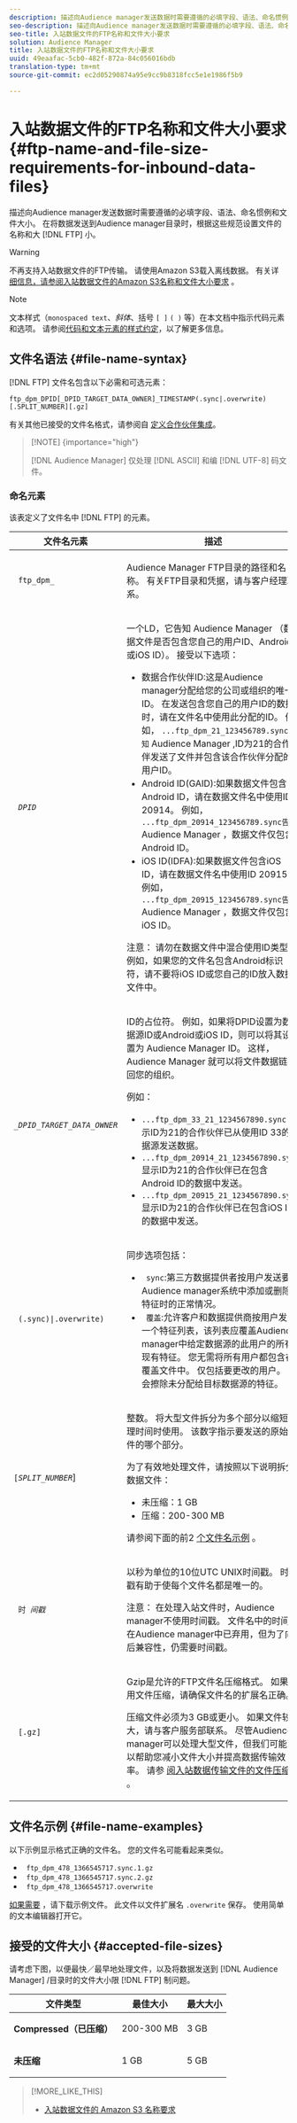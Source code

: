 ```yaml
---
description: 描述向Audience manager发送数据时需要遵循的必填字段、语法、命名惯例和文件大小。 在将数据发送到Audience Manager FTP目录时，根据这些规范设置文件的名称和大小。
seo-description: 描述向Audience manager发送数据时需要遵循的必填字段、语法、命名惯例和文件大小。 在将数据发送到Audience Manager FTP目录时，根据这些规范设置文件的名称和大小。
seo-title: 入站数据文件的FTP名称和文件大小要求
solution: Audience Manager
title: 入站数据文件的FTP名称和文件大小要求
uuid: 49eaafac-5cb0-482f-872a-84c056016bdb
translation-type: tm+mt
source-git-commit: ec2d05290874a95e9cc9b8318fcc5e1e1986f5b9

---
```



# 入站数据文件的FTP名称和文件大小要求{#ftp-name-and-file-size-requirements-for-inbound-data-files}

描述向Audience manager发送数据时需要遵循的必填字段、语法、命名惯例和文件大小。 在将数据发送到Audience manager目录时，根据这些规范设置文件的名称和大 [!DNL FTP] 小。

>[!WARNING]
>
>不再支持入站数据文件的FTP传输。 请使用Amazon S3载入离线数据。 有关详 [细信息，请参阅入站数据文件的Amazon S3名称和文件大小要求](/help/using/integration/sending-audience-data/batch-data-transfer-explained/inbound-s3-filenames.md) 。

>[!NOTE]
>
>文本样式（`monospaced text`、*斜体*、括号 `[ ]` `( )` 等）在本文档中指示代码元素和选项。 请参阅[代码和文本元素的样式约定](../../../reference/code-style-elements.md)，以了解更多信息。

## 文件名语法 {#file-name-syntax}

[!DNL FTP] 文件名包含以下必需和可选元素：

`ftp_dpm_DPID[_DPID_TARGET_DATA_OWNER]_TIMESTAMP(.sync|.overwrite)[.SPLIT_NUMBER][.gz]`

有关其他已接受的文件名格式，请参阅自 [定义合作伙伴集成](/help/using/integration/sending-audience-data/custom-partner-integrations.md)。

>[!NOTE] {importance="high"}
>
>[!DNL Audience Manager] 仅处理 [!DNL ASCII] 和编 [!DNL UTF-8] 码文件。

### 命名元素

该表定义了文件名中 [!DNL FTP] 的元素。

<table id="table_1EA97D75004148CE85F702427DB7E97A"> 
 <thead> 
  <tr> 
   <th colname="col1" class="entry"> 文件名元素 </th> 
   <th colname="col2" class="entry"> 描述 </th> 
  </tr> 
 </thead>
 <tbody> 
  <tr> 
   <td colname="col1"> <p> <code> ftp_dpm_</code> </p> </td> 
   <td colname="col2"> <p>Audience Manager <span class="keyword"></span> FTP目录的路径和名称。 有关FTP目录和凭据，请与客户经理联系。 </p> </td> 
  </tr> 
  <tr> 
   <td colname="col1"> <p> <code> <i>DPID</i></code> </p> </td> 
   <td colname="col2"> <p>一个LD，它告知 <span class="keyword"> Audience Manager</span> （数据文件是否包含您自己的用户ID、Android或iOS ID）。 接受以下选项： </p> 
    <ul id="ul_818EB3EB2E5543F0B048BCEBB6699562"> 
     <li id="li_ED6B13CB49794F6BA3DB6D807F788BAF"> <b></b> 数据合作伙伴ID:这是Audience manager分配给您的公司或组织的唯一ID。 在发送包含您自己的用户ID的数据时，请在文件名中使用此分配的ID。 例如， <code>...ftp_dpm_21_123456789.sync告知</code> Audience Manager <span class="keyword"></span> ,ID为21的合作伙伴发送了文件并包含该合作伙伴分配的用户ID。 </li> 
     <li id="li_1955911BA11F4F458227B77F383F25A3"> <b></b> Android ID(GAID):如果数据文件包含Android ID，请在数据文件名中使用ID 20914。 例如， <code>...ftp_dpm_20914_123456789.sync告知</code> Audience Manager <span class="keyword"></span> ，数据文件仅包含Android ID。 </li> 
     <li id="li_54E7734C121646AF82095806DD1AED61"> <b></b> iOS ID(IDFA):如果数据文件包含iOS ID，请在数据文件名中使用ID 20915。 例如， <code>...ftp_dpm_20915_123456789.sync告知</code> Audience Manager <span class="keyword"></span> ，数据文件仅包含iOS ID。 </li> 
    </ul> <p> <p>注意： 请勿在数据文件中混合使用ID类型。 例如，如果您的文件名包含Android标识符，请不要将iOS ID或您自己的ID放入数据文件中。 </p> </p> </td> 
  </tr> 
  <tr> 
   <td colname="col1"> <p> <code> <i>_DPID_TARGET_DATA_OWNER</i></code> </p> </td> 
   <td colname="col2"> <p>ID的占位符。 例如，如果将DPID设置为数据源ID或Android或iOS ID，则可以将其设置为 <span class="keyword"> Audience Manager</span> ID。 这样， <span class="keyword"> Audience Manager</span> 就可以将文件数据链接回您的组织。 </p> <p>例如： </p> 
    <ul id="ul_55EBBCB11F2B4A858AEFBFA1CD99E286"> 
     <li id="li_3404428F4E3D49A5AB6EDF56310D923F"> <code>...ftp_dpm_33_21_1234567890.sync</code> 显示ID为21的合作伙伴已从使用ID 33的数据源发送数据。 </li> 
     <li id="li_CF8D5AF678764E9984A088FD5D7BBFB6"> <code>...ftp_dpm_20914_21_1234567890.sync</code> 显示ID为21的合作伙伴已在包含Android ID的数据中发送。 </li> 
     <li id="li_3D73168391D7443BADDF27153090274D"> <code>...ftp_dpm_20915_21_1234567890.sync</code> 显示ID为21的合作伙伴已在包含iOS ID的数据中发送。 </li> 
    </ul> </td> 
  </tr> 
  <tr> 
   <td colname="col1"> <p> <code> (.sync)|.overwrite)</code> </p> </td> 
   <td colname="col2"> <p>同步选项包括： </p> <p> 
     <ul id="ul_DAAF61EC636C4456BECDDC34C3F86E83"> 
      <li id="li_6EC6DE442B4546AA9F4F800D65C8A4EC"> <code> sync</code>:第三方数据提供者按用户发送要在Audience manager系统中添加或删除的特征时的正常情况。 </li> 
      <li id="li_8FE8430C2C004F87835D55231A0D99C9"> <code> 覆盖</code>:允许客户和数据提供商按用户发送一个特征列表，该列表应覆盖Audience manager中给定数据源的此用户的所有现有特征。 您无需将所有用户都包含在覆盖文件中。 仅包括要更改的用户。 不会擦除未分配给目标数据源的特征。 </li> 
     </ul> </p> </td> 
  </tr> 
  <tr> 
   <td colname="col1"> <p> <code>[<i>SPLIT_NUMBER</i></code>] </p> </td> 
   <td colname="col2"> <p>整数。 将大型文件拆分为多个部分以缩短处理时间时使用。 该数字指示要发送的原始文件的哪个部分。 </p> <p>为了有效地处理文件，请按照以下说明拆分数据文件： </p> 
    <ul id="ul_E9446C5CA42649658093904D49D4369C"> 
     <li id="li_B275708DFE3F49E29EFAE6B838429E39">未压缩：1 GB </li> 
     <li id="li_A9638EB46ED14E0680B6575D5457E32F">压缩：200-300 MB </li> 
    </ul> <p>请参阅下面的前2 <a href="../../../integration/sending-audience-data/batch-data-transfer-explained/inbound-ftp-filenames.md#file-name-examples"> 个文件名示例</a> 。 </p> </td> 
  </tr> 
  <tr> 
   <td colname="col1"> <p> <code> 时 <i>间戳</i></code> </p> </td> 
   <td colname="col2"> <p>以秒为单位的10位UTC UNIX时间戳。 时间戳有助于使每个文件名都是唯一的。 </p> 
    <draft-comment> 
     <p> <p>注意： 在处理入站文件时，Audience manager不使用时间戳。 文件名中的时间戳在Audience manager中已弃用，但为了向后兼容性，仍需要时间戳。 </p> </p> 
    </draft-comment> </td> 
  </tr> 
  <tr> 
   <td colname="col1"> <p> <code> [.gz]</code> </p> </td> 
   <td colname="col2"> <p>Gzip是允许的FTP文件名压缩格式。 如果使用文件压缩，请确保文件名的扩展名正确。 </p> <p>压缩文件必须为3 GB或更小。 如果文件较大，请与客户服务部联系。 尽管Audience manager可以处理大型文件，但我们可能可以帮助您减小文件大小并提高数据传输效率。 请参 <a href="../../../integration/sending-audience-data/batch-data-transfer-explained/inbound-file-compression.md"> 阅入站数据传输文件的文件压缩</a> 。 </p> </td> 
  </tr> 
 </tbody> 
</table>

## 文件名示例 {#file-name-examples}

以下示例显示格式正确的文件名。 您的文件名可能看起来类似。

<ul class="simplelist"> 
 <li> <code> ftp_dpm_478_1366545717.sync.1.gz</code> </li> 
 <li> <code> ftp_dpm_478_1366545717.sync.2.gz</code> </li> 
 <li> <code> ftp_dpm_478_1366545717.overwrite</code> </li> 
</ul>

[如果需要](assets/ftp_dpm_1234_1445374061.overwrite) ，请下载示例文件。 此文件以文件扩展名 `.overwrite` 保存。 使用简单的文本编辑器打开它。

## 接受的文件大小 {#accepted-file-sizes}

请考虑下图，以便最快／最早地处理文件，以及将数据发送到 [!DNL Audience Manager] /目录时的文件大小限 [!DNL FTP] 制问题。

<table id="table_59FCC63806684DF8BE54A1EAF224A234"> 
 <thead> 
  <tr> 
   <th colname="col1" class="entry"> 文件类型 </th> 
   <th colname="col2" class="entry"> 最佳大小 </th> 
   <th colname="col3" class="entry"> 最大大小 </th> 
  </tr>
 </thead>
 <tbody> 
  <tr> 
   <td colname="col1"><b>Compressed（已压缩）</b> </td> 
   <td colname="col2"> <p>200-300 MB </p> </td> 
   <td colname="col3"> <p>3 GB </p> </td> 
  </tr> 
  <tr> 
   <td colname="col1"><b>未压缩</b> </td> 
   <td colname="col2"> <p>1 GB </p> </td> 
   <td colname="col3"> <p>5 GB </p> </td> 
  </tr> 
 </tbody> 
</table>

>[!MORE_LIKE_THIS]
>
>* [入站数据文件的 Amazon S3 名称要求](../../../integration/sending-audience-data/batch-data-transfer-explained/inbound-s3-filenames.md)

